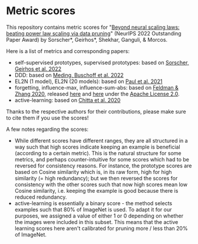 # Metric scores 
This repository contains metric scores for "[Beyond neural scaling laws: beating power law scaling via data pruning](openreview.net/forum?id=UmvSlP-PyV)" (NeurIPS 2022 Outstanding Paper Award) by Sorscher*, Geirhos*, Shekhar, Ganguli, & Morcos.

Here is a list of metrics and corresponding papers:
* self-supervised prototypes, supervised prototypes: based on [Sorscher, Geirhos et al. 2022](openreview.net/forum?id=UmvSlP-PyV)
* DDD: based on [Meding, Buschoff et al. 2022](https://arxiv.org/pdf/2110.05922.pdf)
* EL2N (1 model), EL2N (20 models): based on [Paul et al. 2021](https://arxiv.org/pdf/2107.07075.pdf)
* forgetting, influence-max, influence-sum-abs: based on [Feldman & Zhang 2020](https://arxiv.org/pdf/2008.03703.pdf), released [here](https://pluskid.github.io/influence-memorization/) and [here](https://github.com/google-research/heldout-influence-estimation) under the [Apache License 2.0](https://github.com/google-research/heldout-influence-estimation/blob/master/LICENSE).
* active-learning: based on [Chitta et al. 2020](https://arxiv.org/pdf/1905.12737.pdf)

Thanks to the respective authors for their contributions, please make sure to cite them if you use the scores!

A few notes regarding the scores:
* While different scores have different ranges, they are all structured in a way such that high scores indicate keeping an example is beneficial (according to a certain metric). This is the natural structure for some metrics, and perhaps counter-intuitive for some scores which had to be reversed for consistency reasons. For instance, the prototype scores are based on Cosine similarity which is, in its raw form, high for high similarity (= high redundancy); but we then reversed the scores for consistency with the other scores such that now high scores mean low Cosine similarity, i.e. keeping the example is good because there is reduced redundancy.
* active-learning is essentially a binary score - the method selects examples such that 80% of ImageNet is used. To adapt it for our purposes, we assigned a value of either 1 or 0 depending on whether the images were included in this subset. This means that the active learning scores here aren't calibrated for pruning more / less than 20% of ImageNet.
